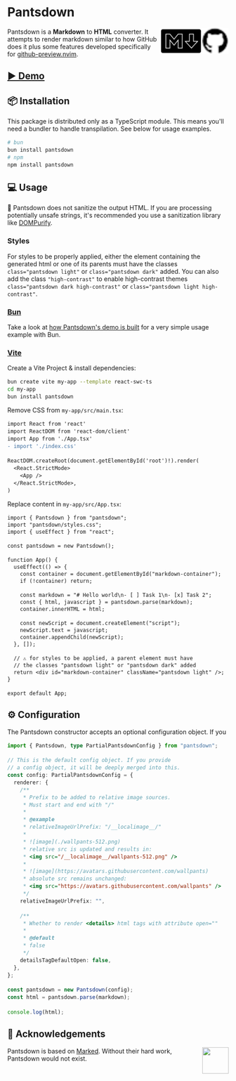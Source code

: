 # Pantsdown

<img src="https://raw.githubusercontent.com/wallpants/pantsdown/main/docs/github.svg" height="60px" align="right" />
<img src="https://raw.githubusercontent.com/wallpants/pantsdown/main/docs/markdown.svg" height="60px" align="right" />

Pantsdown is a **Markdown** to **HTML** converter. It attempts to render markdown similar to how GitHub does it plus
some features developed specifically for [github-preview.nvim](https://github.com/wallpants/github-preview.nvim).

## [▶️ Demo](https://wallpants.github.io/pantsdown/)

## 📦 Installation

This package is distributed only as a TypeScript module.
This means you'll need a bundler to handle transpilation.
See below for usage examples.

```sh
# bun
bun install pantsdown
# npm
npm install pantsdown
```

## 💻 Usage

🚨 Pantsdown does not sanitize the output HTML. If you are processing potentially unsafe strings,
it's recommended you use a sanitization library like [DOMPurify](https://github.com/cure53/DOMPurify).

### Styles

For styles to be properly applied, either the element containing the generated html or one of its parents
must have the classes `class="pantsdown light"` or `class="pantsdown dark"` added. You can also add
the class `"high-contrast"` to enable high-contrast themes `class="pantsdown dark high-contrast"` or
`class="pantsdown light high-contrast"`.

### [Bun](https://bun.sh/)

Take a look at [how Pantsdown's demo is built](https://github.com/wallpants/pantsdown/blob/main/docs/build.ts)
for a very simple usage example with Bun.

### [Vite](https://vitejs.dev/guide/#scaffolding-your-first-vite-project)

Create a Vite Project & install dependencies:

```sh
bun create vite my-app --template react-swc-ts
cd my-app
bun install pantsdown
```

Remove CSS from `my-app/src/main.tsx`:

```diff
import React from 'react'
import ReactDOM from 'react-dom/client'
import App from './App.tsx'
- import './index.css'

ReactDOM.createRoot(document.getElementById('root')!).render(
  <React.StrictMode>
    <App />
  </React.StrictMode>,
)
```

Replace content in `my-app/src/App.tsx`:

```tsx
import { Pantsdown } from "pantsdown";
import "pantsdown/styles.css";
import { useEffect } from "react";

const pantsdown = new Pantsdown();

function App() {
  useEffect(() => {
    const container = document.getElementById("markdown-container");
    if (!container) return;

    const markdown = "# Hello world\n- [ ] Task 1\n- [x] Task 2";
    const { html, javascript } = pantsdown.parse(markdown);
    container.innerHTML = html;

    const newScript = document.createElement("script");
    newScript.text = javascript;
    container.appendChild(newScript);
  }, []);

  // ⚠️ for styles to be applied, a parent element must have
  // the classes "pantsdown light" or "pantsdown dark" added
  return <div id="markdown-container" className="pantsdown light" />;
}

export default App;
```

## ⚙️ Configuration

The Pantsdown constructor accepts an optional configuration object.
If you

```typescript
import { Pantsdown, type PartialPantsdownConfig } from "pantsdown";

// This is the default config object. If you provide
// a config object, it will be deeply merged into this.
const config: PartialPantsdownConfig = {
  renderer: {
    /**
     * Prefix to be added to relative image sources.
     * Must start and end with "/"
     *
     * @example
     * relativeImageUrlPrefix: "/__localimage__/"
     *
     * ![image](./wallpants-512.png)
     * relative src is updated and results in:
     * <img src="/__localimage__/wallpants-512.png" />
     *
     * ![image](https://avatars.githubusercontent.com/wallpants)
     * absolute src remains unchanged:
     * <img src="https://avatars.githubusercontent.com/wallpants" />
     */
    relativeImageUrlPrefix: "",

    /**
     * Whether to render <details> html tags with attribute open=""
     *
     * @default
     * false
     */
    detailsTagDefaultOpen: false,
  },
};

const pantsdown = new Pantsdown(config);
const html = pantsdown.parse(markdown);

console.log(html);
```

## 🤝 Acknowledgements

<a href="https://marked.js.org">
  <img width="60px" height="60px" src="https://marked.js.org/img/logo-black.svg" align="right" />
</a>

Pantsdown is based on [Marked](https://github.com/markedjs/marked). Without their hard work,
Pantsdown would not exist.
